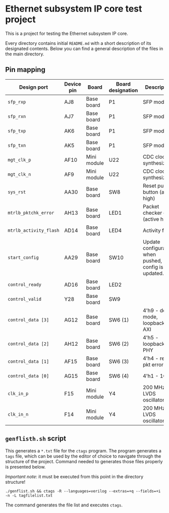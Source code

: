 # Ethernet subsystem IP core test project

This is a project for testing the Ethernet subsystem IP core. 

Every directory contains
initial `README.md` with a short description of its designated contents. Below
you can find a general description of the files in the main directory.

## Pin mapping

| Design port            | Device pin | Board       | Board designation | Description                                           |
| -----------            | ---------- | -----       | ----------------- | -----------                                           |
| `sfp_rxp`              | AJ8        | Base board  | P1                | SFP module                                            |
| `sfp_rxn`              | AJ7        | Base board  | P1                | SFP module                                            |
| `sfp_txp`              | AK6        | Base board  | P1                | SFP module                                            |
| `sfp_txn`              | AK5        | Base board  | P1                | SFP module                                            |
| `mgt_clk_p`            | AF10       | Mini module | U22               | CDC clock synthesizer                                 |
| `mgt_clk_n`            | AF9        | Mini module | U22               | CDC clock synthesizer                                 |
| `sys_rst`              | AA30       | Base board  | SW8               | Reset push button (active high)                       |
| `mtrlb_pktchk_error`   | AH13       | Base board  | LED1              | Packet checker error (active high)                    |
| `mtrlb_activity_flash` | AD14       | Base board  | LED4              | Activity flash                                        |
| `start_config`         | AA29       | Base board  | SW10              | Update configuration, when pushed, config is updated. |
| `control_ready`        | AD16       | Base board  | LED2              |                                                       |
| `control_valid`        | Y28        | Base board  | SW9               |                                                       |
| `control_data [3]`     | AG12       | Base board  | SW6 (1)           | 4'h9 - demo mode, loopback on AXI                     |
| `control_data [2]`     | AH12       | Base board  | SW6 (2)           | 4'h5 - loopback at PHY                                |
| `control_data [1]`     | AF15       | Base board  | SW6 (3)           | 4'h4 - reset pkt error                                |
| `control_data [0]`     | AG15       | Base board  | SW6 (4)           | 4'h1 - 1Gbps                                          |
| `clk_in_p`             | F15        | Mini module | Y4                | 200 MHz LVDS oscillator                               |
| `clk_in_n`             | F14        | Mini module | Y4                | 200 MHz LVDS oscillator                               |

## `genflisth.sh` script

This generates a `*.txt` file for the `ctags` program. The program generates
a `tags` file, which can be used by the editor of choice to navigate through
the structure of the project. Command needed to generates those files properly
is presented below. 

*Important note*: it must be executed from this point in the directory 
structure!

```
./genflist.sh && ctags -R --languages=verilog --extras=+q --fields=+i -n -L tagfilelist.txt
```

The command generates the file list and executes `ctags`.
